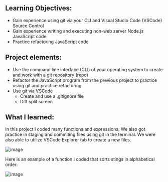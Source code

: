 ## Learning Objectives:

- Gain experience using git via your CLI and Visual Studio Code (VSCode) Source Control
- Gain experience writing and executing non-web server Node.js JavaScript code
- Practice refactoring JavaScript code

## Project elements:

- Use the command line interface (CLI) of your operating system to create and work with a git repository (repo)
- Refactor the JavaScript program from the previous project to practice using git and practice refactoring
- Use git via VSCode
  - Create and use a .gitignore file
  - Diff split screen

## What I learned:
In this project I coded many functions and expressions. We also got practice in staging and commiting files using git in the terminal. We were also able to utilize VSCode Explorer tab to create a new files. 

![image](https://user-images.githubusercontent.com/83984264/120873252-3f03b900-c556-11eb-941a-195e73ed6311.png)

Here is an example of a function I coded that sorts stings in alphabetical order:

![image](https://user-images.githubusercontent.com/83984264/120873318-74100b80-c556-11eb-8b70-40c45a55f888.png)

